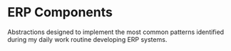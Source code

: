 # ERP Components
Abstractions designed to implement the most common patterns identified during my daily work routine developing ERP systems.





